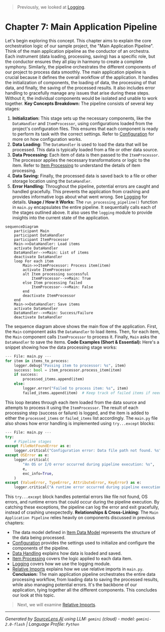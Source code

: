 > Previously, we looked at [Logging](05_logging.md).

# Chapter 7: Main Application Pipeline
Let's begin exploring this concept. This chapter aims to explain the core orchestration logic of our sample project, the "Main Application Pipeline".
Think of the main application pipeline as the conductor of an orchestra. Each instrument (data loading, processing, saving) has a specific role, but the conductor ensures they all play in harmony to create a complete symphony. Similarly, the pipeline orchestrates the different components of our project to process data smoothly.
The main application pipeline is crucial because it defines the overall workflow of the application. It handles the initialization of components, the loading of data, the processing of that data, and finally, the saving of the processed results. It also includes error handling to gracefully manage any issues that arise during these steps. Without it, the individual components would be isolated and unable to work together.
**Key Concepts Breakdown:**
The pipeline consists of several key stages:
1.  **Initialization:** This stage sets up the necessary components, like the `DataHandler` and `ItemProcessor`, using configurations loaded from the project's configuration files. This ensures that each component is ready to perform its task with the correct settings. Refer to [Configuration](02_configuration.md) for more on how configuration works.
2.  **Data Loading:** The `DataHandler` is used to load the data that will be processed. This data is typically loaded from a file or other data source.
3.  **Data Processing:** Each item of data is then passed to the `ItemProcessor`. The processor applies the necessary transformations or logic to the item. Refer to [Item Processing](04_item-processing.md) to understand the details of item processing.
4.  **Data Saving:** Finally, the processed data is saved back to a file or other storage location using the `DataHandler`.
5.  **Error Handling:** Throughout the pipeline, potential errors are caught and handled gracefully. This prevents the application from crashing and provides informative logs about what went wrong. See [Logging](05_logging.md) for details.
**Usage / How it Works:**
The `run_processing_pipeline()` function in `main.py` encapsulates the entire pipeline. It sequentially calls each of the stages outlined above. It also uses the `logging` module to provide insights into the current state of the application.
```mermaid
sequenceDiagram
    participant Main
    participant DataHandler
    participant ItemProcessor
    Main->>DataHandler: Load items
    activate DataHandler
    DataHandler-->>Main: List of items
    deactivate DataHandler
    loop For each item
        Main->>ItemProcessor: Process item(item)
        activate ItemProcessor
        alt Item processing successful
            ItemProcessor-->>Main: True
        else Item processing failed
            ItemProcessor-->>Main: False
        end
        deactivate ItemProcessor
    end
    Main->>DataHandler: Save items
    activate DataHandler
    DataHandler-->>Main: Success/Failure
    deactivate DataHandler
```
The sequence diagram above shows the main flow of the application. First, the `Main` component asks the `DataHandler` to load items. Then, for each item, the `Main` component calls `ItemProcessor` to process it. Finally, `Main` asks the `DataHandler` to save the items.
**Code Examples (Short & Essential):**
Here's a snippet showing how the data processing stage works:
```python
--- File: main.py ---
for item in items_to_process:
    logger.debug("Passing item to processor: %s", item)
    success: bool = item_processor.process_item(item)
    if success:
        processed_items.append(item)
    else:
        logger.error("Failed to process item: %s", item)
        failed_items.append(item)  # Keep track of failed items if needed
```
This loop iterates through each item loaded from the data source and attempts to process it using the `ItemProcessor`. The result of each processing step (success or failure) is logged, and the item is added to either the `processed_items` or `failed_items` list accordingly.
The `main.py` file also shows how error handling is implemented using `try...except` blocks:
```python
--- File: main.py ---
try:
    # Pipeline stages
except FileNotFoundError as e:
    logger.critical("Configuration error: Data file path not found. %s", e, exc_info=True)
except OSError as e:
    logger.critical(
        "An OS or I/O error occurred during pipeline execution: %s",
        e,
        exc_info=True,
    )
except (ValueError, TypeError, AttributeError, KeyError) as e:
    logger.critical("A runtime error occurred during pipeline execution: %s", e, exc_info=True)
```
This `try...except` block handles potential errors like file not found, OS errors, and runtime errors that could occur during the pipeline execution. By catching these exceptions, the pipeline can log the error and exit gracefully, instead of crashing unexpectedly.
**Relationships & Cross-Linking:**
The `Main Application Pipeline` relies heavily on components discussed in previous chapters:
*   The data model defined in [Item Data Model](01_item-data-model.md) represents the structure of the data being processed.
*   [Configuration](02_configuration.md) provides the settings used to initialize and configure the components of the pipeline.
*   [Data Handling](03_data-handling.md) explains how data is loaded and saved.
*   [Item Processing](04_item-processing.md) covers the logic applied to each data item.
*   [Logging](05_logging.md) covers how we use the logging module.
*   [Relative Imports](06_relative-imports.md) explains how we use relative imports in `main.py`.
**Conclusion:**
The main application pipeline orchestrates the entire data processing workflow, from loading data to saving the processed results, while also managing potential errors. It's the backbone of our application, tying together all the different components. This concludes our look at this topic.

> Next, we will examine [Relative Imports](07_relative-imports.md).


---

*Generated by [SourceLens AI](https://github.com/openXFlow/sourceLensAI) using LLM: `gemini` (cloud) - model: `gemini-2.0-flash` | Language Profile: `Python`*
